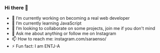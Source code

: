 ### Hi there 👋

- 🔭 I’m currently working on becoming a real web developer
- 🌱 I’m currently learning JavaScript
- 👯 I’m looking to collaborate on some projects, join me if you don't mind
- 💬 Ask me about anything or follow me on Instagram
- 📫 How to reach me: instagram.com/saraenso/
- ⚡ Fun fact: I am ENTJ-A 
